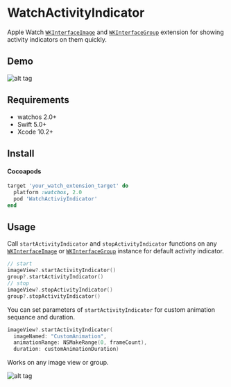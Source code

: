 WatchActivityIndicator
===

Apple Watch [`WKInterfaceImage`](https://developer.apple.com/library/ios/documentation/WatchKit/Reference/WKInterfaceImage_class/) and [`WKInterfaceGroup`](https://developer.apple.com/library/ios/documentation/WatchKit/Reference/WKInterfaceGroup_class/) extension for showing activity indicators on them quickly.

Demo
----

![alt tag](https://github.com/cemolcay/WatchActivityIndicator/blob/master/Demo.gif?raw=true)

Requirements
----

* watchos 2.0+
* Swift 5.0+
* Xcode 10.2+

Install
----

#### Cocoapods
``` ruby
target 'your_watch_extension_target' do 
  platform :watchos, 2.0
  pod 'WatchActiviyIndicator'
end
```

Usage
----

Call `startActivityIndicator` and `stopActivityIndicator` functions on any [`WKInterfaceImage`](https://developer.apple.com/library/ios/documentation/WatchKit/Reference/WKInterfaceImage_class/) or [`WKInterfaceGroup`](https://developer.apple.com/library/ios/documentation/WatchKit/Reference/WKInterfaceGroup_class/) instance for default activity indicator.

``` swift
// start
imageView?.startActivityIndicator()
group?.startActivityIndicator()
// stop
imageView?.stopActivityIndicator()
group?.stopActivityIndicator()
```

You can set parameters of `startActivityIndicator` for custom animation sequance and duration.

``` swift
imageView?.startActivityIndicator(
  imageNamed: "CustomAnimation",
  animationRange: NSMakeRange(0, frameCount),
  duration: customAnimationDuration)
```

Works on any image view or group.

![alt tag](https://github.com/cemolcay/WatchActivityIndicator/blob/master/IB.png?raw=true)
